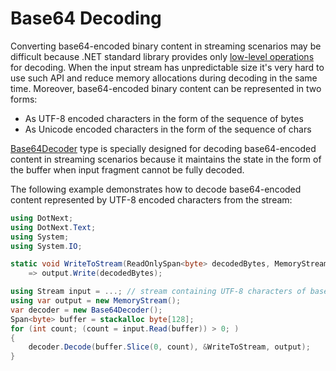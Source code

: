 Base64 Decoding
====
Converting base64-encoded binary content in streaming scenarios may be difficult because .NET standard library provides only [low-level operations](https://docs.microsoft.com/en-us/dotnet/api/system.buffers.text.base64) for decoding. When the input stream has unpredictable size it's very hard to use such API and reduce memory allocations during decoding in the same time. Moreover, base64-encoded binary content can be represented in two forms:
* As UTF-8 encoded characters in the form of the sequence of bytes
* As Unicode encoded characters in the form of the sequence of chars

[Base64Decoder](../../api/DotNext.Text.Base64Decoder.yml) type is specially designed for decoding base64-encoded content in streaming scenarios because it maintains the state in the form of the buffer when input fragment cannot be fully decoded.

The following example demonstrates how to decode base64-encoded content represented by UTF-8 encoded characters from the stream:
```csharp
using DotNext;
using DotNext.Text;
using System;
using System.IO;

static void WriteToStream(ReadOnlySpan<byte> decodedBytes, MemoryStream output)
    => output.Write(decodedBytes);

using Stream input = ...; // stream containing UTF-8 characters of base-64 encoded content
using var output = new MemoryStream();
var decoder = new Base64Decoder();
Span<byte> buffer = stackalloc byte[128];
for (int count; (count = input.Read(buffer)) > 0; )
{
    decoder.Decode(buffer.Slice(0, count), &WriteToStream, output);
}
```
